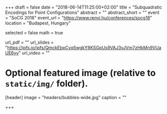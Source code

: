 +++
draft = false
date = "2018-06-14T11:25:00+02:00"
title = "Subquadratic Encodings for Point Configurations"
abstract = ""
abstract_short = ""
event = "SoCG 2018"
event_url = "https://www.renyi.hu/conferences/socg18"
location = "Budapest, Hungary"

selected = false
math = true

url_pdf = ""
url_slides = "https://ipfs.io/ipfs/QmckEbpCyq5wgkY8KSGpUs9VAJ3vJVm7zHbMn9VUaUE6yv"
url_video = ""

# Optional featured image (relative to `static/img/` folder).
[header]
image = "headers/bubbles-wide.jpg"
caption = ""

+++

<!--Embed your slides or video here using-->
<!--[shortcodes](https://gcushen.github.io/hugo-academic-demo/post/writing-markdown-latex/).-->
<!--Further details can easily be added using *Markdown* and $\rm \LaTeX$ math-->
<!--code. -->
